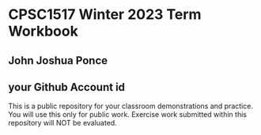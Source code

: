 # CPSC1517 Winter 2023 Term Workbook

## John Joshua Ponce

## your Github Account id

This is a public repository for your classroom demonstrations and practice. You will use this only for public work. Exercise work submitted within this repository will NOT be evaluated.
